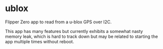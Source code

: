 # ublox
Flipper Zero app to read from a u-blox GPS over I2C. 

This app has many features but currently exhibits a somewhat nasty
memory leak, which is hard to track down but may be related to
starting the app multiple times without reboot.
